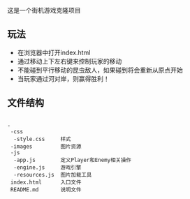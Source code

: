 这是一个街机游戏克隆项目

玩法
-
 - 在浏览器中打开index.html
 - 通过移动上下左右键来控制玩家的移动
 - 不能碰到平行移动的昆虫敌人，如果碰到将会重新从原点开始
 - 当玩家通过河对岸，则赢得胜利！
 
 文件结构
 -
````

-
 -css
  -style.css     样式
 -images         图片资源
 -js
  -app.js        定义Player和Enemy相关操作
  -engine.js     游戏引擎
  -resources.js  图片加载工具
 index.html      入口文件
 README.md       说明文件
````
 
 